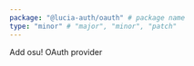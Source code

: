 ```yaml
---
package: "@lucia-auth/oauth" # package name
type: "minor" # "major", "minor", "patch"
---
```


Add osu! OAuth provider